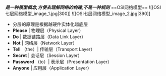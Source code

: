 ***是一种模型概念,方便去理解网络的构建,不是一种规则***
==OSI网络模型==
![[OSI七层网络模型_image_1.jpg|300]]  ![[OSI七层网络模型_image_2.jpg|390]]
-   分层的原理是根据越硬件实体化越底层
-   **Please** | 物理层（Physical Layer）
-   **Do** | 数据链路层（Data Link Layer）
-   **Not** | 网络层（Network Layer）
-   **Tell** （the）| 传输层（Transport Layer）
-   **Secret** | 会话层（Session Layer）
-   **Password** （to）| 表示层（Presentation Layer）
-   **Anyone** | 应用层（Application Layer）




















